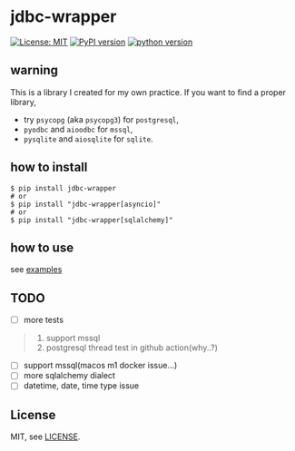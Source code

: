 # jdbc-wrapper

[![License: MIT](https://img.shields.io/badge/License-MIT-yellow.svg)](https://opensource.org/licenses/MIT)
[![PyPI version](https://badge.fury.io/py/jdbc-wrapper.svg)](https://badge.fury.io/py/jdbc-wrapper)
[![python version](https://img.shields.io/pypi/pyversions/jdbc-wrapper.svg)](#)

## warning
This is a library I created for my own practice.
If you want to find a proper library, 
- try `psycopg` (aka `psycopg3`) for `postgresql`, 
- `pyodbc` and `aioodbc` for `mssql`,
- `pysqlite` and `aiosqlite` for `sqlite`.

## how to install
```shell
$ pip install jdbc-wrapper
# or
$ pip install "jdbc-wrapper[asyncio]"
# or
$ pip install "jdbc-wrapper[sqlalchemy]"
```

## how to use
see [examples](https://github.com/phi-friday/jdbc-wrapper/tree/main/examples)

## TODO
* [ ] more tests
> 1. support mssql
> 2. postgresql thread test in github action(why..?)
* [ ] support mssql(macos m1 docker issue...)
* [ ] more sqlalchemy dialect
* [ ] datetime, date, time type issue

## License

MIT, see [LICENSE](https://github.com/phi-friday/jdbc_wrapper/blob/main/LICENSE).

